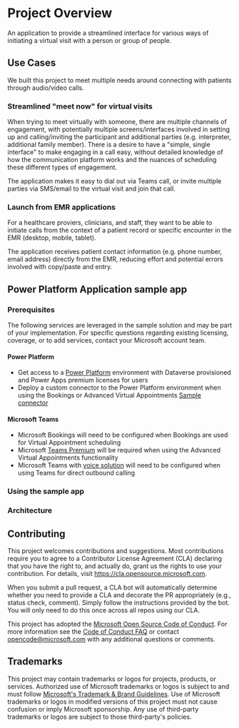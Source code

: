 # Project Overview

An application to provide a streamlined interface for various ways of initiating a virtual visit with a person or group of people.

## Use Cases

We built this project to meet multiple needs around connecting with patients through audio/video calls.

### Streamlined "meet now" for virtual visits

When trying to meet virtually with someone, there are multiple channels of engagement, with potentially multiple screens/interfaces involved in setting up and calling/inviting the participant and additional parties (e.g. interpreter, additional family member). There is a desire to have a "simple, single interface" to make engaging in a call easy, without detailed knowledge of how the communication platform works and the nuances of scheduling these different types of engagement.

The application makes it easy to dial out via Teams call, or invite multiple parties via SMS/email to the virtual visit and join that call.

### Launch from EMR applications

For a healthcare proviers, clinicians, and staff, they want to be able to initiate calls from the context of a patient record or specific encounter in the EMR (desktop, mobile, tablet).

The application receives patient contact information (e.g. phone number, email address) directly from the EMR, reducing effort and potential errors involved with copy/paste and entry.

## Power Platform Application sample app

### Prerequisites

The following services are leveraged in the sample solution and may be part of your implementation. For specific questions regarding existing licensing, coverage, or to add services, contact your Microsoft account team.

#### Power Platform

- Get access to a [Power Platform](https://docs.microsoft.com/en-us/power-platform/) environment with Dataverse provisioned and Power Apps premium licenses for users
- Deploy a custom connector to the Power Platform environment when using the Bookings or Advanced Virtual Appointments [Sample connector](https://github.com/microsoft/Virtual-Visit-Sample-Connector)

#### Microsoft Teams

- Microsoft Bookings will need to be configured when Bookings are used for Virtual Appointment scheduling
- Microsoft [Teams Premium](https://learn.microsoft.com/en-us/microsoftteams/enhanced-teams-experience#advanced-virtual-appointments) will be required when using the Advanced Virtual Appointments functionality
- Microsoft Teams with [voice solution](https://learn.microsoft.com/en-us/microsoftteams/cloud-voice-landing-page) will need to be configured when using Teams for direct outbound calling

### Using the sample app

### Architecture

## Contributing

This project welcomes contributions and suggestions.  Most contributions require you to agree to a
Contributor License Agreement (CLA) declaring that you have the right to, and actually do, grant us
the rights to use your contribution. For details, visit https://cla.opensource.microsoft.com.

When you submit a pull request, a CLA bot will automatically determine whether you need to provide
a CLA and decorate the PR appropriately (e.g., status check, comment). Simply follow the instructions
provided by the bot. You will only need to do this once across all repos using our CLA.

This project has adopted the [Microsoft Open Source Code of Conduct](https://opensource.microsoft.com/codeofconduct/).
For more information see the [Code of Conduct FAQ](https://opensource.microsoft.com/codeofconduct/faq/) or
contact [opencode@microsoft.com](mailto:opencode@microsoft.com) with any additional questions or comments.

## Trademarks

This project may contain trademarks or logos for projects, products, or services. Authorized use of Microsoft 
trademarks or logos is subject to and must follow 
[Microsoft's Trademark & Brand Guidelines](https://www.microsoft.com/en-us/legal/intellectualproperty/trademarks/usage/general).
Use of Microsoft trademarks or logos in modified versions of this project must not cause confusion or imply Microsoft sponsorship.
Any use of third-party trademarks or logos are subject to those third-party's policies.
